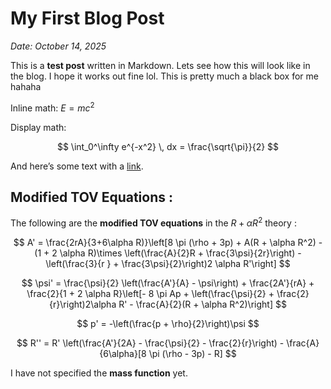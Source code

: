 # My First Blog Post

*Date: October 14, 2025*

This is a **test post** written in Markdown. Lets see how this will look like in the blog. I hope it works out fine lol. This is pretty much a black box for me hahaha

Inline math: $E = mc^2$

Display math:

$$
\int_0^\infty e^{-x^2} \, dx = \frac{\sqrt{\pi}}{2}
$$

And here’s some text with a [link](https://example.com).

## Modified TOV Equations :
The following are the **modified TOV equations** in the $R + \alpha R^2$ theory :

$$
A' = \frac{2rA}{3+6\alpha R)}\left[8 \pi (\rho + 3p) + A(R + \alpha R^2) - (1 + 2 \alpha R)\times \left(\frac{A}{2}R + \frac{3\psi}{2r}\right) - \left(\frac{3}{r } + \frac{3\psi}{2}\right)2 \alpha R'\right]
$$

$$
\psi' = \frac{\psi}{2} \left(\frac{A'}{A} - \psi\right) + \frac{2A'}{rA} + \frac{2}{1 + 2 \alpha R}\left[- 8 \pi Ap + \left(\frac{\psi}{2} + \frac{2}{r}\right)2\alpha R' - \frac{A}{2}(R + \alpha R^2)\right]
$$

$$
p' = -\left(\frac{p + \rho}{2}\right)\psi
$$

$$
R'' = R' \left(\frac{A'}{2A} - \frac{\psi}{2} - \frac{2}{r}\right) - \frac{A}{6\alpha}[8 \pi (\rho - 3p) - R]
$$

I have not specified the **mass function** yet. 
